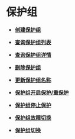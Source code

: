 # 保护组<a name="ZH-CN_TOPIC_0108184468"></a>

-   **[创建保护组](创建保护组.md)**  

-   **[查询保护组列表](查询保护组列表.md)**  

-   **[查询保护组详情](查询保护组详情.md)**  

-   **[删除保护组](删除保护组.md)**  

-   **[更新保护组名称](更新保护组名称.md)**  

-   **[保护组开启保护/重保护](保护组开启保护-重保护.md)**  

-   **[保护组停止保护](保护组停止保护.md)**  

-   **[保护组故障切换](保护组故障切换.md)**  

-   **[保护组切换](保护组切换.md)**  


